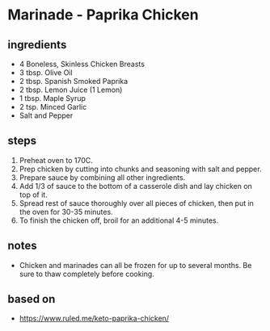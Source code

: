 # Marinade - Paprika Chicken

## ingredients

- 4 Boneless, Skinless Chicken Breasts
- 3 tbsp. Olive Oil
- 2 tbsp. Spanish Smoked Paprika
- 2 tbsp. Lemon Juice (1 Lemon)
- 1 tbsp. Maple Syrup
- 2 tsp. Minced Garlic
- Salt and Pepper

## steps

1. Preheat oven to 170C.
2. Prep chicken by cutting into chunks and seasoning with salt and pepper.
3. Prepare sauce by combining all other ingredients.
4. Add 1/3 of sauce to the bottom of a casserole dish and lay chicken on top of it.
5. Spread rest of sauce thoroughly over all pieces of chicken, then put in the oven for 30-35 minutes.
6. To finish the chicken off, broil for an additional 4-5 minutes.

## notes

- Chicken and marinades can all be frozen for up to several months. Be sure to thaw completely before cooking.

## based on

- https://www.ruled.me/keto-paprika-chicken/
